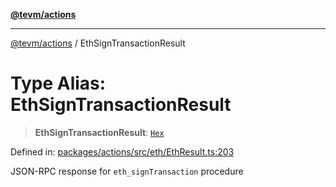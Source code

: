 [**@tevm/actions**](../README.md)

***

[@tevm/actions](../globals.md) / EthSignTransactionResult

# Type Alias: EthSignTransactionResult

> **EthSignTransactionResult**: [`Hex`](Hex.md)

Defined in: [packages/actions/src/eth/EthResult.ts:203](https://github.com/evmts/tevm-monorepo/blob/main/packages/actions/src/eth/EthResult.ts#L203)

JSON-RPC response for `eth_signTransaction` procedure
